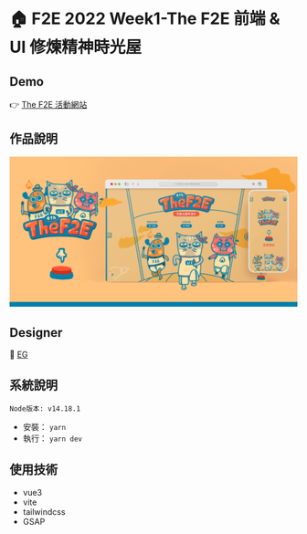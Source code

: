 # 🏠 F2E 2022 Week1-The F2E 前端 & UI 修煉精神時光屋

## Demo

👉 [The F2E 活動網站](https://changchiao.github.io/bus_timetable/#/)

## 作品說明

![image](./readme/cover.PNG)

## Designer

👏 [EG](https://2022.thef2e.com/users/12061549261454740203)

## 系統說明

`Node版本: v14.18.1`

- 安裝： `yarn`
- 執行： `yarn dev`

## 使用技術

- vue3
- vite
- tailwindcss
- GSAP
